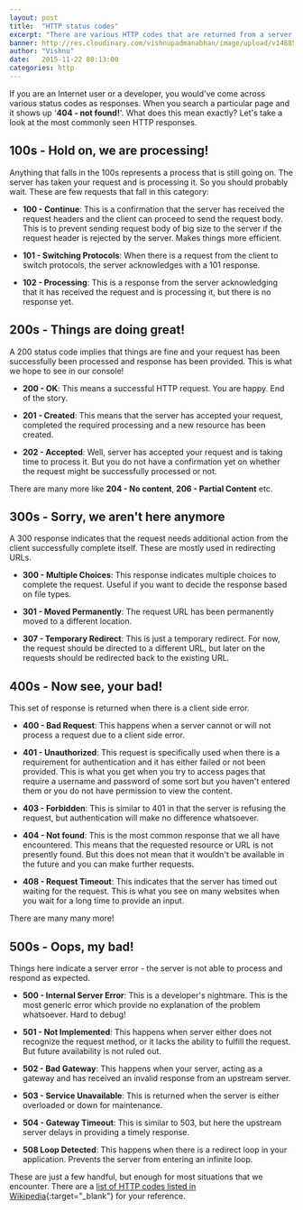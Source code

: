 ```yaml
---
layout: post
title:  "HTTP status codes"
excerpt: "There are various HTTP codes that are returned from a server. What do these numbers mean?"
banner: http://res.cloudinary.com/vishnupadmanabhan/image/upload/v1488591916/http.jpg
author: "Vishnu"
date:   2015-11-22 08:13:00
categories: http
---
```

If you are an Internet user or a developer, you would've come across various status codes as responses. When you search a particular page and it shows up '**404 - not found!**'. What does this mean exactly? Let's take a look at the most commonly seen HTTP responses.

## 100s - Hold on, we are processing!
Anything that falls in the 100s represents a process that is still going on. The server has taken your request and is processing it. So you should probably wait. These are few requests that fall in this category:

* **100 - Continue**: This is a confirmation that the server has received the request headers and the client can proceed to send the request body. This is to prevent sending request body of big size to the server if the request header is rejected by the server. Makes things more efficient.

* **101 - Switching Protocols**: When there is a request from the client to switch protocols, the server acknowledges with a 101 response.

* **102 - Processing**: This is a response from the server acknowledging that it has received the request and is processing it, but there is no response yet.

## 200s - Things are doing great!
A 200 status code implies that things are fine and your request has been successfully been processed and response has been provided. This is what we hope to see in our console!

* **200 - OK**: This means a successful HTTP request. You are happy. End of the story.

* **201 - Created**: This means that the server has accepted your request, completed the required processing and a new resource has been created.

* **202 - Accepted**: Well, server has accepted your request and is taking time to process it. But you do not have a confirmation yet on whether the request might be successfully processed or not.

There are many more like **204 - No content**, **206 - Partial Content** etc.

## 300s - Sorry, we aren't here anymore
A 300 response indicates that the request needs additional action from the client successfully complete itself. These are mostly used in redirecting URLs. 

* **300 - Multiple Choices**: This response indicates multiple choices to complete the request. Useful if you want to decide the response based on file types.

* **301 - Moved Permanently**: The request URL has been permanently moved to a different location.

* **307 - Temporary Redirect**: This is just a temporary redirect. For now, the request should be directed to a different URL, but later on the requests should be redirected back to the existing URL.

## 400s - Now see, your bad!
This set of response is returned when there is a client side error. 

* **400 - Bad Request**: This happens when a server cannot or will not process a request due to a client side error.

* **401 - Unauthorized**: This request is specifically used when there is a requirement for authentication and it has either failed or not been provided. This is what you get when you try to access pages that require a username and password of some sort but you haven't entered them or you do not have permission to view the content.

* **403 - Forbidden**: This is similar to 401 in that the server is refusing the request, but authentication will make no difference whatsoever.

* **404 - Not found**: This is the most common response that we all have encountered. This means that the requested resource or URL is not presently found. But this does not mean that it wouldn't be available in the future and you can make further requests.

* **408 - Request Timeout**: This indicates that the server has timed out waiting for the request. This is what you see on many websites when you wait for a long time to provide an input.

There are many many more!

## 500s - Oops, my bad!
Things here indicate a server error -  the server is not able to process and respond as expected.

* **500 - Internal Server Error**: This is a developer's nightmare. This is the most generic error which provide no explanation of the problem whatsoever. Hard to debug!

* **501 - Not Implemented**: This happens when server either does not recognize the request method, or it lacks the ability to fulfill the request. But future availability is not ruled out.

* **502 - Bad Gateway**: This happens when your server, acting as a gateway and has received an invalid response from an upstream server.

* **503 - Service Unavailable**: This is returned when the server is either overloaded or down for maintenance.

* **504 - Gateway Timeout**: This is similar to 503, but here the upstream server delays in providing a timely response.

* **508 Loop Detected**: This happens when there is a redirect loop in your application. Prevents the server from entering an infinite loop.


These are just a few handful, but enough for most situations that we encounter. There are a [list of HTTP codes listed in Wikipedia](https://en.wikipedia.org/wiki/List_of_HTTP_status_codes){:target="_blank"} for your reference.